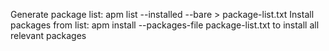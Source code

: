 Generate package list:  apm list --installed --bare > package-list.txt
Install packages from list: apm install --packages-file package-list.txt to install all relevant packages
